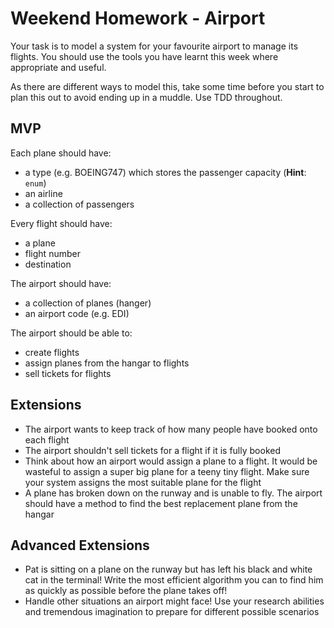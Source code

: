 # Weekend Homework - Airport

Your task is to model a system for your favourite airport to manage its flights. You should use the tools you have learnt this week where appropriate and useful.

As there are different ways to model this, take some time before you start to plan this out to avoid ending up in a muddle. Use TDD throughout.

## MVP

Each plane should have:

* a type (e.g. BOEING747) which stores the passenger capacity (**Hint**: `enum`)
* an airline
* a collection of passengers

Every flight should have:

* a plane
* flight number
* destination

The airport should have:

* a collection of planes (hanger)
* an airport code (e.g. EDI)

The airport should be able to:

* create flights
* assign planes from the hangar to flights
* sell tickets for flights

## Extensions

* The airport wants to keep track of how many people have booked onto each flight
* The airport shouldn't sell tickets for a flight if it is fully booked
* Think about how an airport would assign a plane to a flight. It would be wasteful to assign a super big plane for a teeny tiny flight. Make sure your system assigns the most suitable plane for the flight
* A plane has broken down on the runway and is unable to fly. The airport should have a method to find the best replacement plane from the hangar

## Advanced Extensions

* Pat is sitting on a plane on the runway but has left his black and white cat in the terminal! Write the most efficient algorithm you can to find him as quickly as possible before the plane takes off!
* Handle other situations an airport might face! Use your research abilities and tremendous imagination to prepare for different possible scenarios
